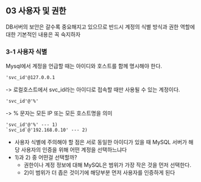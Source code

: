 ## 03 사용자 및 권한
DB서버의 보안은 갈수록 중요해지고 있으므로 반드시 계정의 식별 방식과 권한 역할에 대한 기본적인 내용은 꼭 숙지하자

### 3-1 사용자 식별
Mysql에서 계정을 언급할 때는 아이디와 호스트를 함께 명시해야 한다.
~~~ mysql
'svc_id'@127.0.0.1
~~~
-> 로컬호스트에서 svc_id라는 아이디로 접속할 때만 사용될 수 있는 계정이다.

~~~ mysql
'svc_id'@'%'
~~~
-> % 문자는 모든 IP 또는 모든 호스트명을 의미

~~~ mysql
'svc_id'@'%' --- 1)
`svc_id`@'192.168.0.10' --- 2)
~~~
- 사용자 식별에 주의해야 할 점은 서로 동일한 아이디가 있을 때 MySQL 서버가 해당 사용자의 인증을 위해 어떤 계정을 선택하느냐다
- 1)과 2) 중 어떤걸 선택할까?
  - 권한이나 계정 정보에 대해 MySQL은 범위가 가장 작은 것을 먼저 선택한다.
  - 2)이 범위가 더 좁은 것이기에 해당부분 먼저 사용자를 인증하게 된다
